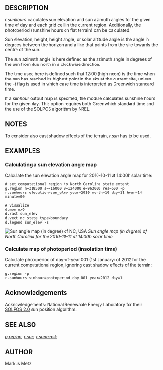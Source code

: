 ## DESCRIPTION

*r.sunhours* calculates sun elevation and sun azimuth angles for the
given time of day and each grid cell in the current region.
Additionally, the photoperiod (sunshine hours on flat terrain) can be
calculated.

Sun elevation, height, height angle, or solar altitude angle is the
angle in degrees between the horizon and a line that points from the
site towards the centre of the sun.

The sun azimuth angle is here defined as the azimuth angle in degrees of
the sun from due north in a clockwise direction.

The time used here is defined such that 12:00 (high noon) is the time
when the sun has reached its highest point in the sky at the current
site, unless the *-t* flag is used in which case time is interpreted as
Greenwich standard time.

If a *sunhour* output map is specified, the module calculates sunshine
hours for the given day. This option requires both Greenwhich standard
time and the use of the SOLPOS algorithm by NREL.

## NOTES

To consider also cast shadow effects of the terrain, *r.sun* has to be
used.

## EXAMPLES

### Calculating a sun elevation angle map

Calculate the sun elevation angle map for 2010-10-11 at 14:00h solar
time:

```shell
# set computational region to North Carolina state extent
g.region n=318500 s=-16000 w=124000 e=963000 res=500 -p
r.sunhours elevation=sun_elev year=2010 month=10 day=11 hour=14 minute=00

# visualize
d.mon wx0
d.rast sun_elev
d.vect nc_state type=boundary
d.legend sun_elev -s
```

![Sun angle map (in degree) of NC, USA](r_sunhours.png)
*Sun angle map (in degree) of North Carolina for the 2010-10-11 at
14:00h solar time*

### Calculate map of photoperiod (insolation time)

Calculate photoperiod of day-of-year 001 (1st January) of 2012 for the
current computational region, ignoring cast shadow effects of the
terrain:

```shell
g.region -p
r.sunhours sunhour=photoperiod_doy_001 year=2012 day=1
```

## Acknowledgements

Acknowledgements: National Renewable Energy Laboratory for their [SOLPOS
2.0](http://rredc.nrel.gov/solar/codesandalgorithms/solpos/) sun
position algorithm.

## SEE ALSO

*[g.region](g.region.md), [r.sun](r.sun.md), [r.sunmask](r.sunmask.md)*

## AUTHOR

Markus Metz
